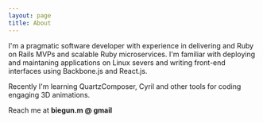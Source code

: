 ```yaml
---
layout: page
title: About
---
```


I'm a pragmatic software developer with experience in delivering and
Ruby on Rails MVPs and scalable Ruby microservices. I'm familiar with
deploying and maintaning applications on Linux severs and writing
front-end interfaces using Backbone.js and React.js.

Recently I'm learning QuartzComposer, Cyril and other tools for coding
engaging 3D animations.

Reach me at <strong>biegun.m @ gmail</strong>
